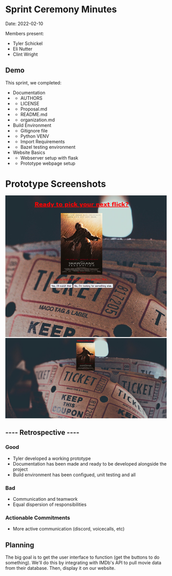 # Sprint Ceremony Minutes
  
Date: 2022-02-10

Members present:

* Tyler Schickel
* Eli Nutter
* Clint Wright
  
## Demo

This sprint, we completed:

* Documentation 
* * AUTHORS
* * LICENSE
* * Proposal.md
* * README.md
* * organization.md
* Build Environment
* * Gitignore file
* * Python VENV
* * Import Requirements 
* * Bazel testing environment
* Website Basics
* * Webserver setup with flask
* * Prototype webpage setup

# Prototype Screenshots

![Homepage](/docs/images/Proto1.png?raw=true)
![Homepage](/docs/images/Proto2.png?raw=true)

## ---- Retrospective ----


### Good

* Tyler developed a working prototype
* Documentation has been made and ready to be developed alongside the project
* Build environment has been configued, unit testing and all

### Bad

* Communication and teamwork
* Equal dispersion of responsibilities

### Actionable Commitments

* More active communication (discord, voicecalls, etc)

## Planning

The big goal is to get the user interface to function (get the buttons to do something). We'll do this by integrating with IMDb's API to pull movie data from their database. Then, display it on our website.